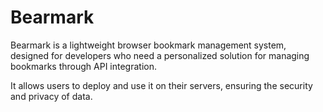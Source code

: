 # Bearmark

Bearmark is a lightweight browser bookmark management system, designed for developers who need a personalized solution for managing bookmarks through API integration.

It allows users to deploy and use it on their servers, ensuring the security and privacy of data.
